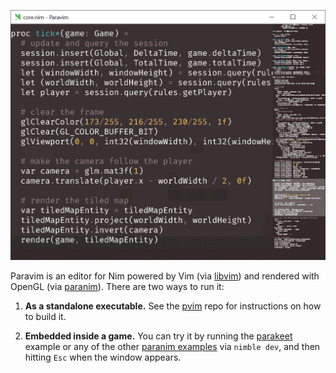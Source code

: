 <p align="center">
  <img src="screenshot.png" width="512" >
</p>

Paravim is an editor for Nim powered by Vim (via [libvim](https://github.com/paranim/libvim)) and rendered with OpenGL (via [paranim](https://github.com/paranim/paranim)). There are two ways to run it:

1. **As a standalone executable.** See the [pvim](https://github.com/paranim/pvim) repo for instructions on how to build it.

2. **Embedded inside a game.** You can try it by running the [parakeet](https://github.com/paranim/parakeet) example or any of the other [paranim examples](https://github.com/paranim/paranim_examples) via `nimble dev`, and then hitting `Esc` when the window appears.

